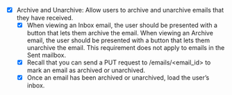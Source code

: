 - [x] Archive and Unarchive: Allow users to archive and unarchive emails that they have received.
  - [x] When viewing an Inbox email, the user should be presented with a button that lets them archive the email. When viewing an Archive email, the user should be presented with a button that lets them unarchive the email. This requirement does not apply to emails in the Sent mailbox.
  - [x] Recall that you can send a PUT request to /emails/<email_id> to mark an email as archived or unarchived.
  - [x] Once an email has been archived or unarchived, load the user’s inbox.